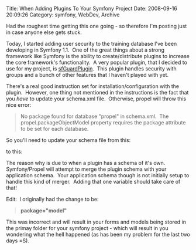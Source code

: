Title:  When Adding Plugins To Your Symfony Project
Date: 2008-09-16 20:09:26
Category:  symfony, WebDev, Archive

Had the roughest time getting this one going - so therefore I'm posting just in case anyone else gets stuck.

Today, I started adding user security to the training database I've been developing in Symfony 1.1.  One of the great 
things about a strong framework like Symfony is the ability to create/distribute plugins to increase the core 
framework's functionality.  A very popular plugin, that I decided to use for my project, is [sfGuardPlugin](http://www.symfony-project.org/plugins/sfGuardPlugin).  
This plugin handles security with groups and a bunch of other features that I haven't played with yet.

There's a real good instruction set for installation/configuration with the plugin.  However, one thing not mentioned in
 the instructions is the fact that you _have_ to update your schema.xml file.  Otherwise, propel will throw this nice 
error:

> No package found for database "propel" in schema.xml.  The propel.packageObjectModel property requires the package 
> attribute to be set for each database.

So you'll need to update your schema file from this:
> <?xml version="1.0" encoding="utf-8">
>     <database name="propel" defaultIdMethod="native" noxsd="true">

to this:

>  <?xml version="1.0" encoding="utf-8">
>    <database name="propel" defaultIdMethod="native" noxsd="true" **package="lib.model"**>

The reason why is due to when a plugin has a schema of it's own.  Symfony/Propel will attempt to merge the plugin schema
with your application schema.  Your application schema though is not initially setup to handle this kind of merger.  
Adding that one variable should take care of that!

Edit:  I originally had the change to be:

> **package="model"**

This was incorrect and will result in your forms and models being stored in the primay folder for your symfony project - 
which will result in you wondering what the hell happened (as has been my problem for the last two days =S).